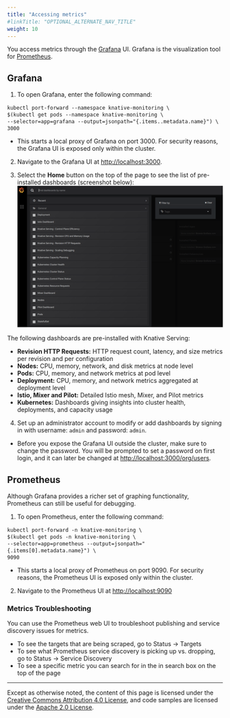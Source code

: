 ```yaml
---
title: "Accessing metrics"
#linkTitle: "OPTIONAL_ALTERNATE_NAV_TITLE"
weight: 10
---
```


You access metrics through the [Grafana](https://grafana.com/) UI. Grafana is
the visualization tool for [Prometheus](https://prometheus.io/).

## Grafana

1. To open Grafana, enter the following command:

```shell
kubectl port-forward --namespace knative-monitoring \
$(kubectl get pods --namespace knative-monitoring \
--selector=app=grafana --output=jsonpath="{.items..metadata.name}") \
3000
```

- This starts a local proxy of Grafana on port 3000. For security reasons, the
  Grafana UI is exposed only within the cluster.

2. Navigate to the Grafana UI at [http://localhost:3000](http://localhost:3000).

3. Select the **Home** button on the top of the page to see the list of
   pre-installed dashboards (screenshot below):
   ![Knative Dashboards](./images/grafana1.png)

The following dashboards are pre-installed with Knative Serving:

- **Revision HTTP Requests:** HTTP request count, latency, and size metrics per
  revision and per configuration
- **Nodes:** CPU, memory, network, and disk metrics at node level
- **Pods:** CPU, memory, and network metrics at pod level
- **Deployment:** CPU, memory, and network metrics aggregated at deployment
  level
- **Istio, Mixer and Pilot:** Detailed Istio mesh, Mixer, and Pilot metrics
- **Kubernetes:** Dashboards giving insights into cluster health, deployments,
  and capacity usage

4. Set up an administrator account to modify or add dashboards by signing in
   with username: `admin` and password: `admin`.

- Before you expose the Grafana UI outside the cluster, make sure to change the
  password. You will be prompted to set a password on first login, and it can
  later be changed at
  [http://localhost:3000/org/users](http://localhost:3000/org/users).

## Prometheus

Although Grafana provides a richer set of graphing functionality, Prometheus can
still be useful for debugging.

1. To open Prometheus, enter the following command:

```shell
kubectl port-forward -n knative-monitoring \
$(kubectl get pods -n knative-monitoring \
--selector=app=prometheus --output=jsonpath="{.items[0].metadata.name}") \
9090
```

- This starts a local proxy of Prometheus on port 9090. For security reasons,
  the Prometheus UI is exposed only within the cluster.

2. Navigate to the Prometheus UI at
   [http://localhost:9090](http://localhost:9090)

### Metrics Troubleshooting

You can use the Prometheus web UI to troubleshoot publishing and service
discovery issues for metrics.

- To see the targets that are being scraped, go to Status -> Targets
- To see what Prometheus service discovery is picking up vs. dropping, go to
  Status -> Service Discovery
- To see a specific metric you can search for in the in search box on the top of
  the page

---

Except as otherwise noted, the content of this page is licensed under the
[Creative Commons Attribution 4.0 License](https://creativecommons.org/licenses/by/4.0/),
and code samples are licensed under the
[Apache 2.0 License](https://www.apache.org/licenses/LICENSE-2.0).
